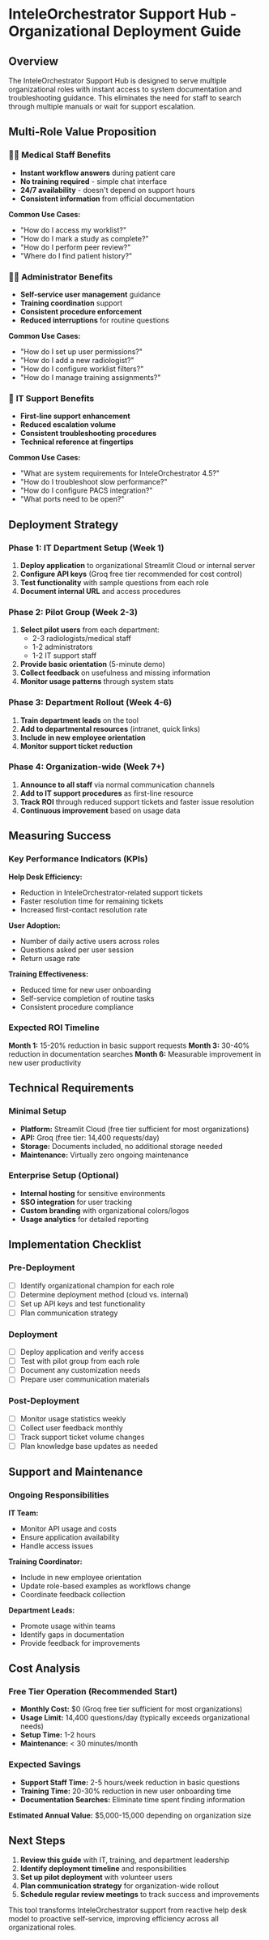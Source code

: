 # InteleOrchestrator Support Hub - Organizational Deployment Guide

## Overview

The InteleOrchestrator Support Hub is designed to serve multiple organizational roles with instant access to system documentation and troubleshooting guidance. This eliminates the need for staff to search through multiple manuals or wait for support escalation.

## Multi-Role Value Proposition

### 👩‍⚕️ **Medical Staff Benefits**
- **Instant workflow answers** during patient care
- **No training required** - simple chat interface
- **24/7 availability** - doesn't depend on support hours
- **Consistent information** from official documentation

**Common Use Cases:**
- "How do I access my worklist?"
- "How do I mark a study as complete?"
- "How do I perform peer review?"
- "Where do I find patient history?"

### 👨‍💼 **Administrator Benefits**
- **Self-service user management** guidance
- **Training coordination** support
- **Consistent procedure enforcement**
- **Reduced interruptions** for routine questions

**Common Use Cases:**
- "How do I set up user permissions?"
- "How do I add a new radiologist?"
- "How do I configure worklist filters?"
- "How do I manage training assignments?"

### 🔧 **IT Support Benefits**
- **First-line support enhancement**
- **Reduced escalation volume**
- **Consistent troubleshooting procedures**
- **Technical reference at fingertips**

**Common Use Cases:**
- "What are system requirements for InteleOrchestrator 4.5?"
- "How do I troubleshoot slow performance?"
- "How do I configure PACS integration?"
- "What ports need to be open?"

## Deployment Strategy

### Phase 1: IT Department Setup (Week 1)
1. **Deploy application** to organizational Streamlit Cloud or internal server
2. **Configure API keys** (Groq free tier recommended for cost control)
3. **Test functionality** with sample questions from each role
4. **Document internal URL** and access procedures

### Phase 2: Pilot Group (Week 2-3)
1. **Select pilot users** from each department:
   - 2-3 radiologists/medical staff
   - 1-2 administrators
   - 1-2 IT support staff
2. **Provide basic orientation** (5-minute demo)
3. **Collect feedback** on usefulness and missing information
4. **Monitor usage patterns** through system stats

### Phase 3: Department Rollout (Week 4-6)
1. **Train department leads** on the tool
2. **Add to departmental resources** (intranet, quick links)
3. **Include in new employee orientation**
4. **Monitor support ticket reduction**

### Phase 4: Organization-wide (Week 7+)
1. **Announce to all staff** via normal communication channels
2. **Add to IT support procedures** as first-line resource
3. **Track ROI** through reduced support tickets and faster issue resolution
4. **Continuous improvement** based on usage data

## Measuring Success

### Key Performance Indicators (KPIs)

**Help Desk Efficiency:**
- Reduction in InteleOrchestrator-related support tickets
- Faster resolution time for remaining tickets
- Increased first-contact resolution rate

**User Adoption:**
- Number of daily active users across roles
- Questions asked per user session
- Return usage rate

**Training Effectiveness:**
- Reduced time for new user onboarding
- Self-service completion of routine tasks
- Consistent procedure compliance

### Expected ROI Timeline

**Month 1:** 15-20% reduction in basic support requests
**Month 3:** 30-40% reduction in documentation searches
**Month 6:** Measurable improvement in new user productivity

## Technical Requirements

### Minimal Setup
- **Platform:** Streamlit Cloud (free tier sufficient for most organizations)
- **API:** Groq (free tier: 14,400 requests/day)
- **Storage:** Documents included, no additional storage needed
- **Maintenance:** Virtually zero ongoing maintenance

### Enterprise Setup (Optional)
- **Internal hosting** for sensitive environments
- **SSO integration** for user tracking
- **Custom branding** with organizational colors/logos
- **Usage analytics** for detailed reporting

## Implementation Checklist

### Pre-Deployment
- [ ] Identify organizational champion for each role
- [ ] Determine deployment method (cloud vs. internal)
- [ ] Set up API keys and test functionality
- [ ] Plan communication strategy

### Deployment
- [ ] Deploy application and verify access
- [ ] Test with pilot group from each role
- [ ] Document any customization needs
- [ ] Prepare user communication materials

### Post-Deployment
- [ ] Monitor usage statistics weekly
- [ ] Collect user feedback monthly
- [ ] Track support ticket volume changes
- [ ] Plan knowledge base updates as needed

## Support and Maintenance

### Ongoing Responsibilities
**IT Team:**
- Monitor API usage and costs
- Ensure application availability
- Handle access issues

**Training Coordinator:**
- Include in new employee orientation
- Update role-based examples as workflows change
- Coordinate feedback collection

**Department Leads:**
- Promote usage within teams
- Identify gaps in documentation
- Provide feedback for improvements

## Cost Analysis

### Free Tier Operation (Recommended Start)
- **Monthly Cost:** $0 (Groq free tier sufficient for most organizations)
- **Usage Limit:** 14,400 questions/day (typically exceeds organizational needs)
- **Setup Time:** 1-2 hours
- **Maintenance:** < 30 minutes/month

### Expected Savings
- **Support Staff Time:** 2-5 hours/week reduction in basic questions
- **Training Time:** 20-30% reduction in new user onboarding time
- **Documentation Searches:** Eliminate time spent finding information

**Estimated Annual Value:** $5,000-15,000 depending on organization size

## Next Steps

1. **Review this guide** with IT, training, and department leadership
2. **Identify deployment timeline** and responsibilities
3. **Set up pilot deployment** with volunteer users
4. **Plan communication strategy** for organization-wide rollout
5. **Schedule regular review meetings** to track success and improvements

This tool transforms InteleOrchestrator support from reactive help desk model to proactive self-service, improving efficiency across all organizational roles.